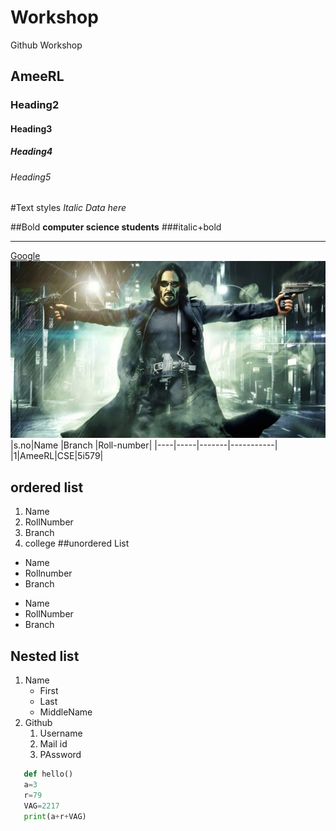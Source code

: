 # Workshop
Github Workshop
## AmeeRL
### Heading2
#### Heading3
##### Heading4
###### Heading5

#Text styles
*Italic Data here*

##Bold 
**computer science students**
###italic+bold
***
[Google]("www.google.com")
![Keenu reeves](JW.jpg)
|s.no|Name |Branch |Roll-number|
|----|-----|-------|-----------|
|1|AmeeRL|CSE|5i579|
## ordered list
1. Name
2. RollNumber
3. Branch
4. college
##unordered List
- Name
- Rollnumber
- Branch

* Name
* RollNumber
* Branch
## Nested list
1. Name
   - First 
   - Last 
   - MiddleName
2. Github
   1. Username
   2. Mail id
   3. PAssword

```python
   def hello()
   a=3
   r=79
   VAG=2217
   print(a+r+VAG)
   ```

